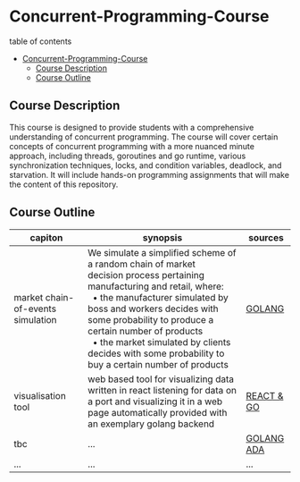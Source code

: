 # Concurrent-Programming-Course

table of contents
- [Concurrent-Programming-Course](#concurrent-programming-course)
  - [Course Description](#course-description)
  - [Course Outline](#course-outline)

[//]: # (  - [Course Projects]&#40;#course-projects&#41;)


## Course Description

This course is designed to provide students with a comprehensive understanding of concurrent programming. 
The course will cover certain concepts of concurrent programming with a more nuanced minute approach, 
including threads, goroutines and go runtime, various synchronization techniques, locks, and condition variables, deadlock, and starvation. 
It will include hands-on programming assignments that will make the content of this repository.

## Course Outline
| capiton                             | synopsis | sources                        |
|-------------------------------------|---|--------------------------------|
| market chain-of-events simulation   | We simulate a simplified scheme of a random chain of market <br> decision process pertaining <br> manufacturing and retail, where: <br> &nbsp; • the manufacturer simulated by boss and workers decides with some probability to produce a certain number of products <br> &nbsp; • the market simulated by clients decides with some probability to buy a certain number of products | [GOLANG](./introduction)       |
| visualisation tool                  |  web based tool for visualizing data written in react listening for data on a port and visualizing it in a web page automatically provided with an exemplary golang backend | [REACT & GO](./grid-travelers) |
| tbc                                 | ...  | [GOLANG]() <br> [ADA]()        |
| ...                                 | ... | ...                            |
